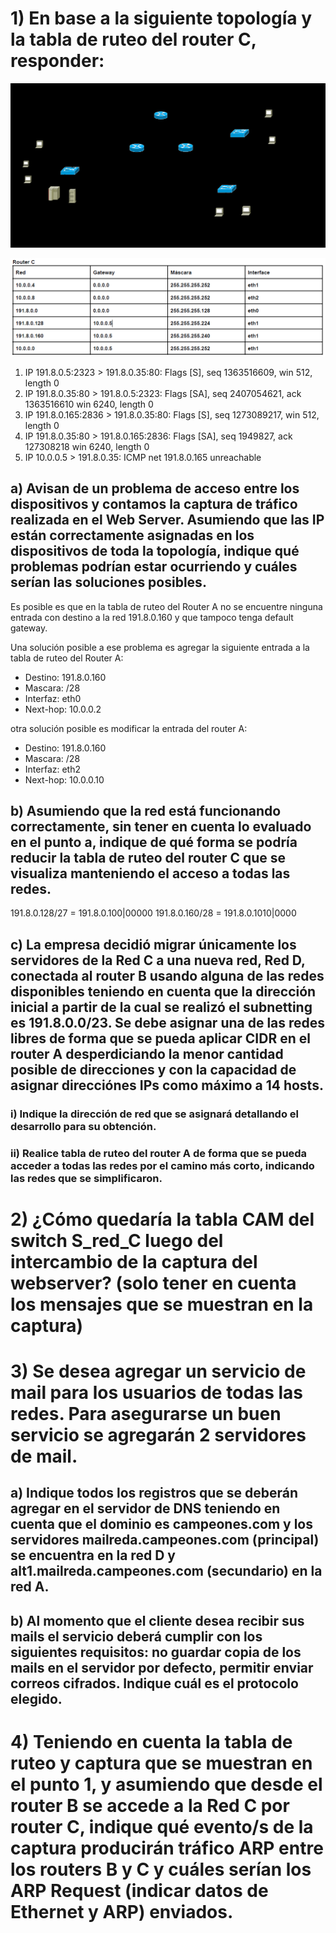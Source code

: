 # 1) En base a la siguiente topología y la tabla de ruteo del router C, responder:

![Topologia](images/image-14.png)

![Tabla Router C](images/image-15.png)

1. IP 191.8.0.5:2323 > 191.8.0.35:80: Flags [S], seq 1363516609, win 512, length 0
2. IP 191.8.0.35:80 > 191.8.0.5:2323: Flags [SA], seq 2407054621, ack 1363516610 win 6240, length 0
3. IP 191.8.0.165:2836 > 191.8.0.35:80: Flags [S], seq 1273089217, win 512, length 0
4. IP 191.8.0.35:80 > 191.8.0.165:2836: Flags [SA], seq 1949827, ack 127308218 win 6240, length 0
5. IP 10.0.0.5 > 191.8.0.35: ICMP net 191.8.0.165 unreachable

## a) Avisan de un problema de acceso entre los dispositivos y contamos la captura de tráfico realizada en el Web Server. Asumiendo que las IP están correctamente asignadas en los dispositivos de toda la topología, indique qué problemas podrían estar ocurriendo y cuáles serían las soluciones posibles. 
<!-- https://learningnetwork.cisco.com/s/question/0D53i00000Z8FRvCAN/icmp-network-unreachable-vs-host-unreachable -->

<!-- la captura es desde 191.8.0.5?? -->
<!--duda: la linea 5 es la unica relevante?? -->

Es posible es que en la tabla de ruteo del Router A no se encuentre ninguna entrada con destino a la red 191.8.0.160 y que tampoco tenga default gateway.

Una solución posible a ese problema es agregar la siguiente entrada a la tabla de ruteo del Router A:
- Destino: 191.8.0.160
- Mascara: /28
- Interfaz: eth0
- Next-hop: 10.0.0.2

otra solución posible es modificar la entrada del router A:
- Destino: 191.8.0.160
- Mascara: /28
- Interfaz: eth2
- Next-hop: 10.0.0.10


## b) Asumiendo que la red está funcionando correctamente, sin tener en cuenta lo evaluado en el punto a, indique de qué forma se podría reducir la tabla de ruteo del router C que se visualiza manteniendo el acceso a todas las redes.

191.8.0.128/27 = 191.8.0.100|00000
191.8.0.160/28 = 191.8.0.1010|0000

## c) La empresa decidió migrar únicamente los servidores de la Red C a una nueva red, Red D, conectada al router B usando alguna de las redes disponibles teniendo en cuenta que la dirección inicial a partir de la cual se realizó el subnetting es 191.8.0.0/23. Se debe asignar una de las redes libres de forma que se pueda aplicar CIDR en el router A desperdiciando la menor cantidad posible de direcciones y con la capacidad de asignar direcciónes IPs como máximo a 14 hosts.


### i) Indique la dirección de red que se asignará detallando el desarrollo para su obtención.


### ii) Realice tabla de ruteo del router A de forma que se pueda acceder a todas las redes por el camino más corto, indicando las redes que se simplificaron.


# 2) ¿Cómo quedaría la tabla CAM del switch S_red_C luego del intercambio de la captura del webserver? (solo tener en cuenta los mensajes que se muestran en la captura)


# 3) Se desea agregar un servicio de mail para los usuarios de todas las redes. Para asegurarse un buen servicio se agregarán 2 servidores de mail.

##  a) Indique todos los registros que se deberán agregar en el servidor de DNS teniendo en cuenta que el dominio es campeones.com y los servidores mailreda.campeones.com (principal) se encuentra en la red D y alt1.mailreda.campeones.com (secundario) en la red A. 

## b) Al momento que el cliente desea recibir sus mails el servicio deberá cumplir con los siguientes requisitos: no guardar copia de los mails en el servidor por defecto, permitir enviar correos cifrados. Indique cuál es el protocolo elegido.

# 4) Teniendo en cuenta la tabla de ruteo y captura que se muestran en el punto 1, y asumiendo que desde el router B se accede a la Red C por router C, indique qué evento/s de la captura producirán tráfico ARP entre los routers B y C y cuáles serían los ARP Request (indicar datos de Ethernet y ARP) enviados.